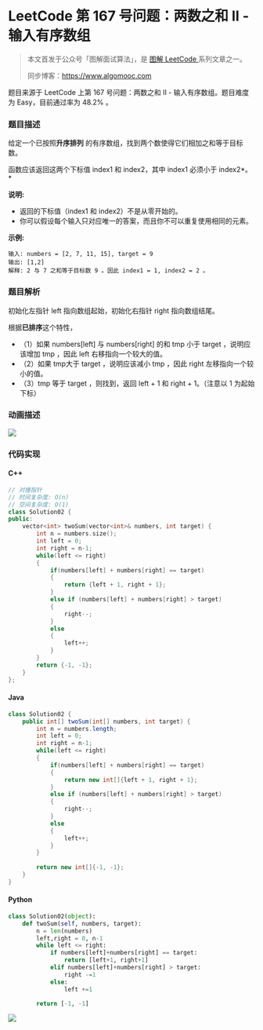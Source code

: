 # LeetCode 第 167 号问题：两数之和 II - 输入有序数组

> 本文首发于公众号「图解面试算法」，是 [图解 LeetCode ](<https://github.com/MisterBooo/LeetCodeAnimation>) 系列文章之一。
>
> 同步博客：https://www.algomooc.com

题目来源于 LeetCode 上第 167 号问题：两数之和 II - 输入有序数组。题目难度为 Easy，目前通过率为 48.2% 。

### 题目描述

给定一个已按照**升序排列** 的有序数组，找到两个数使得它们相加之和等于目标数。

函数应该返回这两个下标值 index1 和 index2，其中 index1 必须小于 index2*。*

**说明:**

- 返回的下标值（index1 和 index2）不是从零开始的。
- 你可以假设每个输入只对应唯一的答案，而且你不可以重复使用相同的元素。

**示例:**

```
输入: numbers = [2, 7, 11, 15], target = 9
输出: [1,2]
解释: 2 与 7 之和等于目标数 9 。因此 index1 = 1, index2 = 2 。
```

### 题目解析

初始化左指针 left 指向数组起始，初始化右指针 right 指向数组结尾。

根据**已排序**这个特性，

- （1）如果 numbers[left] 与 numbers[right] 的和 tmp 小于 target ，说明应该增加 tmp ，因此 left 右移指向一个较大的值。
- （2）如果 tmp大于 target ，说明应该减小 tmp ，因此 right 左移指向一个较小的值。
- （3）tmp 等于 target ，则找到，返回 left + 1 和 right + 1。（注意以 1 为起始下标）

### 动画描述

![](../Animation/Animation.gif)

### 代码实现
#### C++
```c++
// 对撞指针
// 时间复杂度: O(n)
// 空间复杂度: O(1)
class Solution02 {
public:
    vector<int> twoSum(vector<int>& numbers, int target) {
        int n = numbers.size();
        int left = 0;
        int right = n-1;
        while(left <= right)
        {
            if(numbers[left] + numbers[right] == target)
            {
                return {left + 1, right + 1};
            }
            else if (numbers[left] + numbers[right] > target)
            {
                right--;
            }
            else
            {
                left++;
            }
        }
        return {-1, -1};
    }
};
```
#### Java
```java
class Solution02 {
    public int[] twoSum(int[] numbers, int target) {
        int n = numbers.length;
        int left = 0;
        int right = n-1;
        while(left <= right)
        {
            if(numbers[left] + numbers[right] == target)
            {
                return new int[]{left + 1, right + 1};
            }
            else if (numbers[left] + numbers[right] > target)
            {
                right--;
            }
            else
            {
                left++;
            }
        }
        
        return new int[]{-1, -1};
    }
}
```
#### Python
```python
class Solution02(object):
    def twoSum(self, numbers, target):
        n = len(numbers)
        left,right = 0, n-1
        while left <= right:
            if numbers[left]+numbers[right] == target:
                return [left+1, right+1]
            elif numbers[left]+numbers[right] > target:
                right -=1
            else:
                left +=1

        return [-1, -1]
```




![](../../Pictures/qrcode.jpg)
